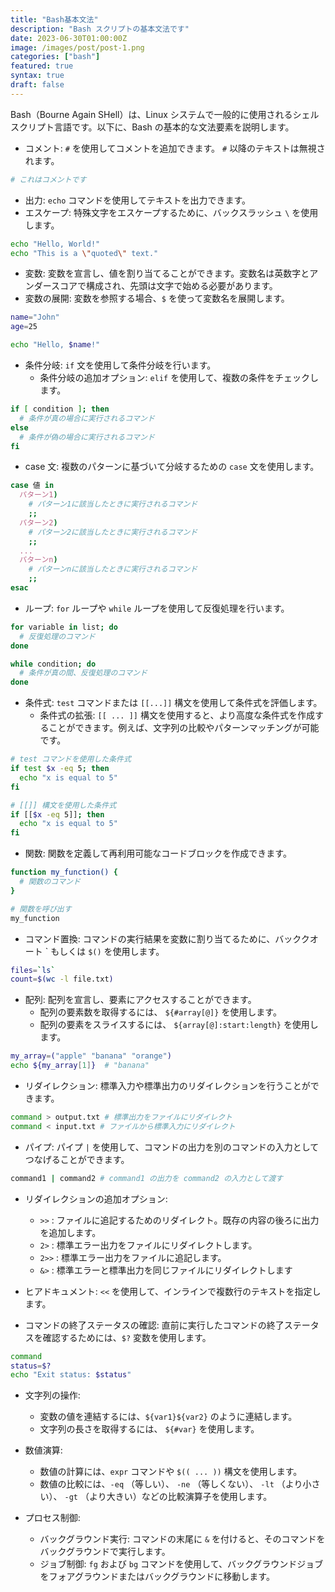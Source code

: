 ```yaml
---
title: "Bash基本文法"
description: "Bash スクリプトの基本文法です"
date: 2023-06-30T01:00:00Z
image: /images/post/post-1.png
categories: ["bash"]
featured: true
syntax: true
draft: false
---
```


Bash（Bourne Again SHell）は、Linux システムで一般的に使用されるシェルスクリプト言語です。以下に、Bash の基本的な文法要素を説明します。

- コメント: `#` を使用してコメントを追加できます。 `#` 以降のテキストは無視されます。

```bash
# これはコメントです
```

- 出力: `echo` コマンドを使用してテキストを出力できます。
- エスケープ: 特殊文字をエスケープするために、バックスラッシュ `\` を使用します。

```bash
echo "Hello, World!"
echo "This is a \"quoted\" text."
```

- 変数: 変数を宣言し、値を割り当てることができます。変数名は英数字とアンダースコアで構成され、先頭は文字で始める必要があります。
- 変数の展開: 変数を参照する場合、`$` を使って変数名を展開します。

```bash
name="John"
age=25

echo "Hello, $name!"
```

- 条件分岐: `if` 文を使用して条件分岐を行います。
  - 条件分岐の追加オプション: `elif` を使用して、複数の条件をチェックします。

```bash
if [ condition ]; then
  # 条件が真の場合に実行されるコマンド
else
  # 条件が偽の場合に実行されるコマンド
fi
```

- case 文: 複数のパターンに基づいて分岐するための `case` 文を使用します。

```bash
case 値 in
  パターン1)
    # パターン1に該当したときに実行されるコマンド
    ;;
  パターン2)
    # パターン2に該当したときに実行されるコマンド
    ;;
  ...
  パターンn)
    # パターンnに該当したときに実行されるコマンド
    ;;
esac
```

- ループ: `for` ループや `while` ループを使用して反復処理を行います。

```bash
for variable in list; do
  # 反復処理のコマンド
done

while condition; do
  # 条件が真の間、反復処理のコマンド
done
```

- 条件式: `test` コマンドまたは `[[...]]` 構文を使用して条件式を評価します。
  - 条件式の拡張: `[[ ... ]]` 構文を使用すると、より高度な条件式を作成することができます。例えば、文字列の比較やパターンマッチングが可能です。

```bash
# test コマンドを使用した条件式
if test $x -eq 5; then
  echo "x is equal to 5"
fi

# [[]] 構文を使用した条件式
if [[$x -eq 5]]; then
  echo "x is equal to 5"
fi
```

- 関数: 関数を定義して再利用可能なコードブロックを作成できます。

```bash
function my_function() {
  # 関数のコマンド
}

# 関数を呼び出す
my_function
```

- コマンド置換: コマンドの実行結果を変数に割り当てるために、バッククオート \` もしくは `$()` を使用します。

```bash
files=`ls`
count=$(wc -l file.txt)
```

- 配列: 配列を宣言し、要素にアクセスすることができます。
  - 配列の要素数を取得するには、 `${#array[@]}` を使用します。
  - 配列の要素をスライスするには、 `${array[@]:start:length}` を使用します。

```bash
my_array=("apple" "banana" "orange")
echo ${my_array[1]}  # "banana"
```

- リダイレクション: 標準入力や標準出力のリダイレクションを行うことができます。

```bash
command > output.txt # 標準出力をファイルにリダイレクト
command < input.txt # ファイルから標準入力にリダイレクト
```

- パイプ: パイプ `|` を使用して、コマンドの出力を別のコマンドの入力としてつなげることができます。

```bash
command1 | command2 # command1 の出力を command2 の入力として渡す
```

- リダイレクションの追加オプション:

  - `>>` : ファイルに追記するためのリダイレクト。既存の内容の後ろに出力を追加します。
  - `2>` : 標準エラー出力をファイルにリダイレクトします。
  - `2>>` : 標準エラー出力をファイルに追記します。
  - `&>` : 標準エラーと標準出力を同じファイルにリダイレクトします

- ヒアドキュメント: `<<` を使用して、インラインで複数行のテキストを指定します。

- コマンドの終了ステータスの確認: 直前に実行したコマンドの終了ステータスを確認するためには、`$?` 変数を使用します。

```bash
command
status=$?
echo "Exit status: $status"
```

- 文字列の操作:

  - 変数の値を連結するには、`${var1}${var2}` のように連結します。
  - 文字列の長さを取得するには、 `${#var}` を使用します。

- 数値演算:

  - 数値の計算には、`expr` コマンドや `$(( ... ))` 構文を使用します。
  - 数値の比較には、`-eq` （等しい）、 `-ne` （等しくない）、 `-lt` （より小さい）、 `-gt` （より大きい）などの比較演算子を使用します。

- プロセス制御:
  - バックグラウンド実行: コマンドの末尾に `&` を付けると、そのコマンドをバックグラウンドで実行します。
  - ジョブ制御: `fg` および `bg` コマンドを使用して、バックグラウンドジョブをフォアグラウンドまたはバックグラウンドに移動します。
